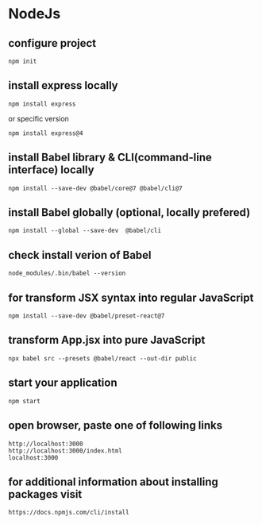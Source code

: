 # NodeJs

## configure project

`npm init`

## install express locally 

`npm install express`

or specific version 

`npm install express@4`

## install Babel library & CLI(command-line interface) locally 

`npm install --save-dev @babel/core@7 @babel/cli@7`

## install Babel globally (optional, locally prefered)

`npm install --global --save-dev  @babel/cli`

## check install verion of Babel

`node_modules/.bin/babel --version`

## for transform JSX syntax into regular JavaScript

`npm install --save-dev @babel/preset-react@7`

## transform App.jsx into pure JavaScript

`npx babel src --presets @babel/react --out-dir public`

## start your application

`npm start`

## open browser, paste one of following links

```
http://localhost:3000
http://localhost:3000/index.html
localhost:3000
```

## for additional information about installing packages visit

` https://docs.npmjs.com/cli/install `